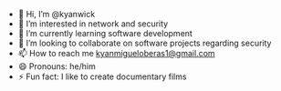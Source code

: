 - 👋 Hi, I’m @kyanwick
- 👀 I’m interested in network and security
- 🌱 I’m currently learning software development
- 💞️ I’m looking to collaborate on software projects regarding security
- 📫 How to reach me kyanmigueloberas1@gmail.com
- 😄 Pronouns: he/him
- ⚡ Fun fact: I like to create documentary films

<!---
kyanwick/kyanwick is a ✨ special ✨ repository because its `README.md` (this file) appears on your GitHub profile.
You can click the Preview link to take a look at your changes.
--->
